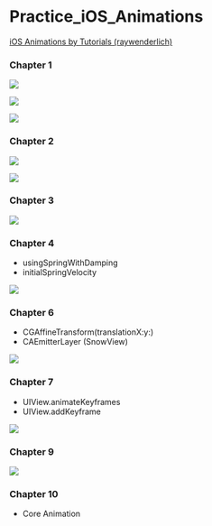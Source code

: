 # Practice_iOS_Animations

[iOS Animations by Tutorials (raywenderlich)](https://www.raywenderlich.com/books/ios-animations-by-tutorials/v6.0/)

### Chapter 1

![](images/1.png)

![](images/2.png)

![](images/3.png)

### Chapter 2

![](images/4.png)

![](images/5.png)

### Chapter 3

![](images/6.png)

### Chapter 4

- usingSpringWithDamping
- initialSpringVelocity

![](images/7.png)

### Chapter 6

- CGAffineTransform(translationX:y:)
- CAEmitterLayer (SnowView)

![](images/9.png)

### Chapter 7

- UIView.animateKeyframes
- UIView.addKeyframe

![](images/10.png)

### Chapter 9

![](images/11.png)

### Chapter 10

- Core Animation
